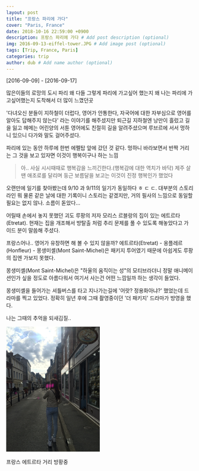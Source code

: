 ```yaml
---
layout: post
title: "프랑스 파리에 가다"
cover: "Paris, France"
date: 2018-10-16 22:59:00 +0900
description: 프랑스 파리에 가다 # Add post description (optional)
img: 2016-09-13-eiffel-tower.JPG # Add image post (optional)
tags: [Trip, France, Paris]
categories: trip
author: dub # Add name author (optional)
---
```


[2016-09-09] - [2016-09-17]

많은이들의 로망의 도시 파리 왜 다들 그렇게 파리에 가고싶어 했는지 왜 나는 파리에 가고싶어했는지 
도착해서 더 많이 느꼈던곳    

'다녀오신 분들이 지하철이 더럽다, 영어가 안통한다, 자국어에 대한 자부심으로 영어를 알아도 답해주지 않는다' 
라는 이야기를 해주셨지만 퇴근길 지하철엔 낭만이 흘렀고 길을 잃고 헤메는 어린양의 서툰 영어에도 친절히 길을 알려주셨으며 
루브르에 서서 멍하니 있으니 다가와 말도 걸어주셨다.

파리에 있는 동안 하루에 한번 에펠탑 앞에 갔던 것 같다. 멍하니 바라보면서 반짝 거리는 그 것을 보고 있자면 이것이 행복이구나 하는 느낌

> 아.. 사실 시시때때로 행복감을 느끼긴한다.(행복감에 대한 역치가 바닥) 
> 제주 살땐 애조로를 달리며 둥근 보름달을 보고는 
> 이것이 진정 행복인가 했었다   

오랜만에 일기를 찾아봤는데 9/10 과 9/11의 일기가 동일하다 ㅎ ㄷ ㄷ. 
대부분의 스토리라인 뭐 물론 같은 날에 대한 기록이니 스토리는 같겠지만, 거의 필사의 느낌으로 동일할 필요는 없지 않나. 소름이 돋았다...  

어릴때 손에서 놓지 못했던 괴도 루팡의 저자 모리스 르블랑의 집이 있는 에트르타(Etretat). 
현재는 집을 개조해서 방탈출 처럼 추리 문제를 풀 수 있도록 해놓았다고 가이드 분이 말씀해 주셨다.  

프랑스어나.. 영어가 유창하면 해 볼 수 있지 않을까? 
에트르타(Etretat) - 옹플레르(Honfleur) - 몽생미셸(Mont Saint-Michel)은 패키지 투어였기 때문에 아쉽게도 루팡의 집엔 가보지 못했다.   

몽생미셸(Mont Saint-Michel)은 "하울의 움직이는 성"의 모티브라더니 
정말 애니메이션인가 싶을 정도로 아름다워서 여기서 사는건 어떤 느낌일까 하는 생각이 들었다.  

몽생미셸을 들어가는 셔틀버스를 타고 지나가는길에 '어랏? 정용화아냐?' 했었는데 드라마를 찍고 있었다. 
정확히 일년 후에 그때 촬영중이던 '더 패키지' 드라마가 방영을 했다.  

나는 그때의 추억을 되새김질..   

<div class="page-last-image">
	<img src="/assets/img/2016-09-12-etretat.JPG" style="width: 50%; height: auto;">
	<p>프랑스 에트르타 거리 방황중</p>
</div>